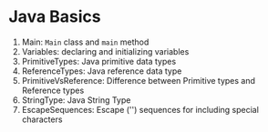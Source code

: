 # Java Basics 

1. Main: `Main` class and `main` method
2. Variables: declaring and initializing variables
3. PrimitiveTypes: Java primitive data types
4. ReferenceTypes: Java reference data type
5. PrimitiveVsReference: Difference between Primitive types and Reference types
6. StringType: Java String Type
7. EscapeSequences: Escape ('\') sequences for including special characters